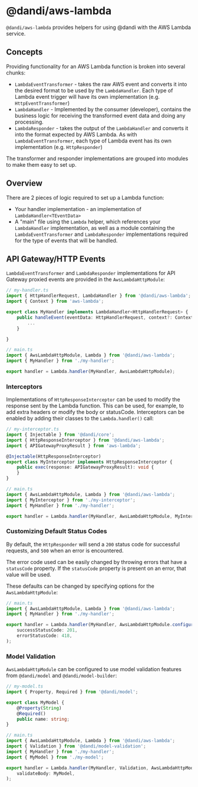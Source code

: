 # @dandi/aws-lambda

`@dandi/aws-lambda` provides helpers for using @dandi with the AWS
Lambda service.

## Concepts

Providing functionality for an AWS Lambda function is broken into
several chunks:

- `LambdaEventTransformer` - takes the raw AWS event and converts it
  into the desired format to be used by the `LambdaHandler`. Each type
  of Lambda event trigger will have its own implementation (e.g.
  `HttpEventTransformer`)
- `LambdaHandler` - Implemented by the consumer (developer), contains
  the business logic for receiving the transformed event data and doing
  any processing.
- `LambdaResponder` - takes the output of the `LambdaHandler` and
  converts it into the format expected by AWS Lambda. As with
  `LambdaEventTransformer`, each type of Lambda event has its own
  implementation (e.g. `HttpResponder`)

The transformer and responder implementations are grouped into modules
to make them easy to set up.

## Overview

There are 2 pieces of logic required to set up a Lambda function:

- Your handler implementation - an implementation of `LambdaHandler<TEventData>`
- A "main" file using the `Lambda` helper, which references your
  `LambdaHandler` implementation, as well as a module containing the
  `LambdaEventTransformer` and `LambdaResponder` implementations required
  for the type of events that will be handled.

## API Gateway/HTTP Events

`LambdaEventTransformer` and `LambdaResponder` implementations for
API Gateway proxied events are provided in the `AwsLambdaHttpModule`:

```typescript
// my-handler.ts
import { HttpHandlerRequest, LambdaHandler } from '@dandi/aws-lambda';
import { Context } from 'aws-lambda';

export class MyHandler implements LambdaHandler<HttpHandlerRequest> {
    public handleEvent(eventData: HttpHandlerRequest, context?: Context): Promise<any> {
        ...
    }

}

// main.ts
import { AwsLambdaHttpModule, Lambda } from '@dandi/aws-lambda';
import { MyHandler } from './my-handler';

export handler = Lambda.handler(MyHandler, AwsLambdaHttpModule);
```

### Interceptors

Implementations of `HttpResponseInterceptor` can be used to modify
the response sent by the Lambda function. This can be used, for
example, to add extra headers or modify the body or statusCode.
Interceptors can be enabled by adding their classes to the
`Lambda.handler()` call:

```typescript
// my-interceptor.ts
import { Injectable } from '@dandi/core';
import { HttpResponseInterceptor } from '@dandi/aws-lambda';
import { APIGatewayProxyResult } from 'aws-lambda';

@Injectable(HttpResponseInterceptor)
export class MyInterceptor implements HttpResponseInterceptor {
    public exec(response: APIGatewayProxyResult): void {
    }
}

// main.ts
import { AwsLambdaHttpModule, Lambda } from '@dandi/aws-lambda';
import { MyInterceptor } from './my-interceptor';
import { MyHandler } from './my-handler';

export handler = Lambda.handler(MyHandler, AwsLambdaHttpModule, MyInterceptor);
```

### Customizing Default Status Codes

By default, the `HttpResponder` will send a `200` status code for
successful requests, and `500` when an error is encountered.

The error code used can be easily changed by throwing errors that have
a `statusCode` property. If the `statusCode` property is present on an
error, that value will be used.

These defaults can be changed by specifying options for the
`AwsLambdaHttpModule`:

```typescript
// main.ts
import { AwsLambdaHttpModule, Lambda } from '@dandi/aws-lambda';
import { MyHandler } from './my-handler';

export handler = Lambda.handler(MyHandler, AwsLambdaHttpModule.configure({
    successStatusCode: 201,
    errorStatusCode: 418,
);
```

### Model Validation

`AwsLambdaHttpModule` can be configured to use model validation features
from `@dandi/model` and `@dandi/model-builder`:

```typescript
// my-model.ts
import { Property, Required } from '@dandi/model';

export class MyModel {
    @Property(String)
    @Required()
    public name: string;
}

// main.ts
import { AwsLambdaHttpModule, Lambda } from '@dandi/aws-lambda';
import { Validation } from '@dandi/model-validation';
import { MyHandler } from './my-handler';
import { MyModel } from './my-model';

export handler = Lambda.handler(MyHandler, Validation, AwsLambdaHttpModule.configure({
    validateBody: MyModel,
);
```

